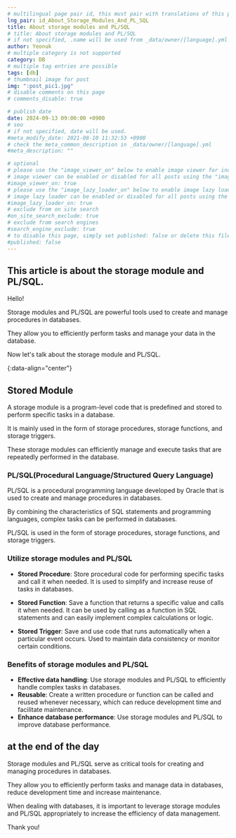 ```yaml
---
# multilingual page pair id, this must pair with translations of this page. (This name must be unique)
lng_pair: id_About_Storage_Modules_And_PL_SQL
title: About storage modules and PL/SQL
# title: About storage modules and PL/SQL
# if not specified, .name will be used from _data/owner/[language].yml
author: Yeonuk
# multiple category is not supported
category: DB
# multiple tag entries are possible
tags: [db]
# thumbnail image for post
img: ":post_pic1.jpg"
# disable comments on this page
# comments_disable: true

# publish date
date: 2024-09-13 09:00:00 +0900
# seo
# if not specified, date will be used.
#meta_modify_date: 2021-08-10 11:32:53 +0900
# check the meta_common_description in _data/owner/[language].yml
#meta_description: ""

# optional
# please use the "image_viewer_on" below to enable image viewer for individual pages or posts (_posts/ or [language]/_posts folders).
# image viewer can be enabled or disabled for all posts using the "image_viewer_posts: true" setting in _data/conf/main.yml.
#image_viewer_on: true
# please use the "image_lazy_loader_on" below to enable image lazy loader for individual pages or posts (_posts/ or [language]/_posts folders).
# image lazy loader can be enabled or disabled for all posts using the "image_lazy_loader_posts: true" setting in _data/conf/main.yml.
#image_lazy_loader_on: true
# exclude from on site search
#on_site_search_exclude: true
# exclude from search engines
#search_engine_exclude: true
# to disable this page, simply set published: false or delete this file
#published: false
---
```


<!-- outline-start -->

## This article is about the storage module and PL/SQL.

Hello!

Storage modules and PL/SQL are powerful tools used to create and manage procedures in databases.

They allow you to efficiently perform tasks and manage your data in the database.

Now let's talk about the storage module and PL/SQL.

{:data-align="center"}

<!-- outline-end -->

## Stored Module

A storage module is a program-level code that is predefined and stored to perform specific tasks in a database.

It is mainly used in the form of storage procedures, storage functions, and storage triggers.

These storage modules can efficiently manage and execute tasks that are repeatedly performed in the database.

### PL/SQL(Procedural Language/Structured Query Language)

PL/SQL is a procedural programming language developed by Oracle that is used to create and manage procedures in databases.

By combining the characteristics of SQL statements and programming languages, complex tasks can be performed in databases.

PL/SQL is used in the form of storage procedures, storage functions, and storage triggers.

### Utilize storage modules and PL/SQL

- **Stored Procedure**: Store procedural code for performing specific tasks and call it when needed. It is used to simplify and increase reuse of tasks in databases.

- **Stored Function**: Save a function that returns a specific value and calls it when needed. It can be used by calling as a function in SQL statements and can easily implement complex calculations or logic.

- **Stored Trigger**: Save and use code that runs automatically when a particular event occurs. Used to maintain data consistency or monitor certain conditions.

### Benefits of storage modules and PL/SQL

- **Effective data handling**: Use storage modules and PL/SQL to efficiently handle complex tasks in databases.
- **Reusable**: Create a written procedure or function can be called and reused whenever necessary, which can reduce development time and facilitate maintenance.
- **Enhance database performance**: Use storage modules and PL/SQL to improve database performance.

## at the end of the day

Storage modules and PL/SQL serve as critical tools for creating and managing procedures in databases.

They allow you to efficiently perform tasks and manage data in databases, reduce development time and increase maintenance.

When dealing with databases, it is important to leverage storage modules and PL/SQL appropriately to increase the efficiency of data management.

Thank you!
